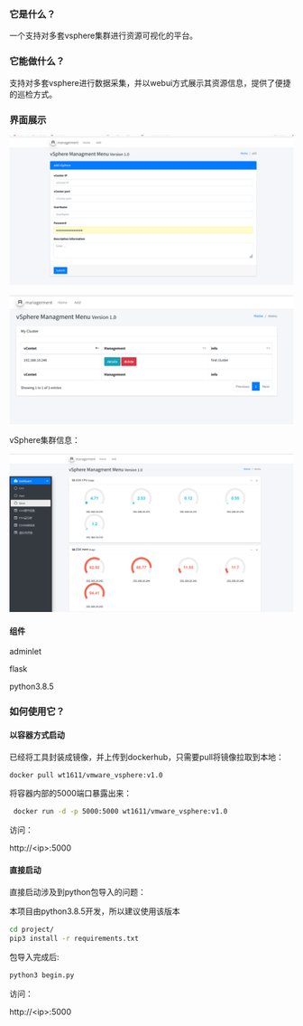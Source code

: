 
### 它是什么？

一个支持对多套vsphere集群进行资源可视化的平台。

### 它能做什么？

支持对多套vsphere进行数据采集，并以webui方式展示其资源信息，提供了便捷的巡检方式。

### 界面展示

![](images/2023-05-24-11-58-44-image.png)

![](images/2023-05-24-11-59-24-image.png)

vSphere集群信息：

![](images/2023-05-24-11-59-39-image.png)

#### 组件

adminlet

flask

python3.8.5

### 如何使用它？

#### 以容器方式启动

已经将工具封装成镜像，并上传到dockerhub，只需要pull将镜像拉取到本地：

```bash
docker pull wt1611/vmware_vsphere:v1.0
```

将容器内部的5000端口暴露出来：

```bash
 docker run -d -p 5000:5000 wt1611/vmware_vsphere:v1.0
```

访问：

http://\<ip\>:5000

#### 直接启动

直接启动涉及到python包导入的问题：

本项目由python3.8.5开发，所以建议使用该版本

```bash
cd project/
pip3 install -r requirements.txt
```

包导入完成后:

```bash
python3 begin.py
```

访问：

http://\<ip\>:5000
